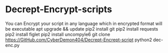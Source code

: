 # Decrept-Encrypt-scripts
You can Encrypt your script in any language which in encrypted format will be executable
apt upgrade && update
pip2 install git
pip2 install requests
pip2 install figlet
pip2 install uncompyle6
git clone https://GitHub.com/CyberDemon404/Decrept-Encrept-script
python2 dec-enc.py
